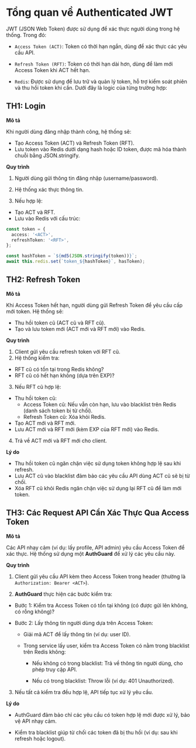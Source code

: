 # Tổng quan về Authenticated JWT

JWT (JSON Web Token) được sử dụng để xác thực người dùng trong hệ thống. Trong đó:

- `Access Token (ACT)`: Token có thời hạn ngắn, dùng để xác thực các yêu cầu API.

- `Refresh Token (RFT)`: Token có thời hạn dài hơn, dùng để làm mới Access Token khi ACT hết hạn.

- `Redis`: Được sử dụng để lưu trữ và quản lý token, hỗ trợ kiểm soát phiên và thu hồi token khi cần.
  Dưới đây là logic của từng trường hợp:

## TH1: Login

**Mô tả**

Khi người dùng đăng nhập thành công, hệ thống sẽ:

- Tạo Access Token (ACT) và Refresh Token (RFT).
- Lưu token vào Redis dưới dạng hash hoặc ID token, được mã hóa thành chuỗi bằng JSON.stringify.

**Quy trình**

1. Người dùng gửi thông tin đăng nhập (username/password).

2. Hệ thống xác thực thông tin.

3. Nếu hợp lệ:

- Tạo ACT và RFT.
- Lưu vào Redis với cấu trúc:

```typescript
const token = {
  access: '<ACT>',
  refreshToken: '<RFT>',
};

const hashToken = `${md5(JSON.stringify(token))}`;
await this.redis.set(`token_${hashToken}`, hasToken);
```

## TH2: Refresh Token

**Mô tả**

Khi Access Token hết hạn, người dùng gửi Refresh Token để yêu cầu cấp mới token. Hệ thống sẽ:

- Thu hồi token cũ (ACT cũ và RFT cũ).
- Tạo và lưu token mới (ACT mới và RFT mới) vào Redis.

**Quy trình**

1. Client gửi yêu cầu refresh token với RFT cũ.
2. Hệ thống kiểm tra:

- RFT cũ có tồn tại trong Redis không?
- RFT cũ có hết hạn không (dựa trên EXP)?

3. Nếu RFT cũ hợp lệ:

- Thu hồi token cũ:
  - Access Token cũ: Nếu vẫn còn hạn, lưu vào blacklist trên Redis (danh sách token bị từ chối).
  - Refresh Token cũ: Xóa khỏi Redis.
- Tạo ACT mới và RFT mới.
- Lưu ACT mới và RFT mới (kèm EXP của RFT mới) vào Redis.

4. Trả về ACT mới và RFT mới cho client.

**Lý do**

- Thu hồi token cũ ngăn chặn việc sử dụng token không hợp lệ sau khi refresh.
- Lưu ACT cũ vào blacklist đảm bảo các yêu cầu API dùng ACT cũ sẽ bị từ chối.
- Xóa RFT cũ khỏi Redis ngăn chặn việc sử dụng lại RFT cũ để làm mới token.

## TH3: Các Request API Cần Xác Thực Qua Access Token

**Mô tả**

Các API nhạy cảm (ví dụ: lấy profile, API admin) yêu cầu Access Token để xác thực. Hệ thống sử dụng một **AuthGuard** để xử lý các yêu cầu này.

**Quy trình**

1. Client gửi yêu cầu API kèm theo Access Token trong header (thường là `Authorization: Bearer <ACT>`).

2. **AuthGuard** thực hiện các bước kiểm tra:

- Bước 1: Kiểm tra Access Token có tồn tại không (có được gửi lên không, có rỗng không)?

- Bước 2: Lấy thông tin người dùng dựa trên Access Token:

  - Giải mã ACT để lấy thông tin (ví dụ: user ID).

  - Trong service lấy user, kiểm tra Access Token có nằm trong blacklist trên Redis không:

    - Nếu không có trong blacklist: Trả về thông tin người dùng, cho phép truy cập API.

    - Nếu có trong blacklist: Throw lỗi (ví dụ: 401 Unauthorized).

3. Nếu tất cả kiểm tra đều hợp lệ, API tiếp tục xử lý yêu cầu.

**Lý do**

- AuthGuard đảm bảo chỉ các yêu cầu có token hợp lệ mới được xử lý, bảo vệ API nhạy cảm.

- Kiểm tra blacklist giúp từ chối các token đã bị thu hồi (ví dụ: sau khi refresh hoặc logout).
